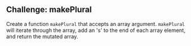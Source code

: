 ## Challenge: makePlural

Create a function `makePlural` that accepts an array argument. `makePlural` will iterate through the array, add an 's' to the end of each array element, and return the mutated array.